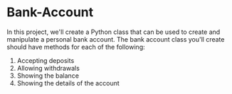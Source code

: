 # Bank-Account
In this project, we'll create a Python class that can be used to create and manipulate a personal bank account. 
The bank account class you'll create should have methods for each of the following: 
1. Accepting deposits 
2. Allowing withdrawals 
3. Showing the balance 
4. Showing the details of the account
